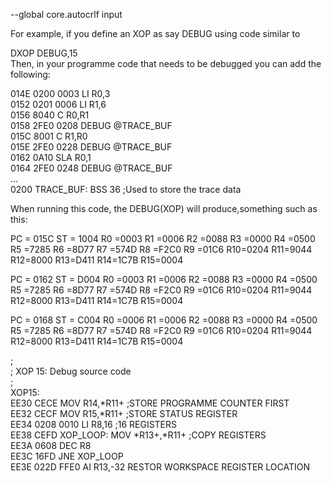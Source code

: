--global core.autocrlf input

For example, if you define an XOP as say DEBUG using code similar to 

DXOP	DEBUG,15  
Then, in your programme code that needs to be debugged you can add the following:
  
 014E   0200 0003      	LI	R0,3  
 0152   0201 0006      	LI	R1,6  
 0156   8040           	C	R0,R1  
 0158   2FE0 0208      	DEBUG	@TRACE_BUF  
 015C   8001           	C	R1,R0  
 015E   2FE0 0228      	DEBUG	@TRACE_BUF  
 0162   0A10           	SLA	R0,1  
 0164   2FE0 0248      	DEBUG	@TRACE_BUF  
 ...  
 0200               TRACE_BUF:   BSS   36   ;Used to store the trace data  

 When running this code, the DEBUG(XOP) will produce,something such as this:

PC = 015C  ST = 1004
R0 =0003 R1 =0006 R2 =0088 R3 =0000 R4 =0500 R5 =7285 R6 =8D77 R7 =574D
R8 =F2C0 R9 =01C6 R10=0204 R11=9044 R12=8000 R13=D411 R14=1C7B R15=0004

PC = 0162  ST = D004
R0 =0003 R1 =0006 R2 =0088 R3 =0000 R4 =0500 R5 =7285 R6 =8D77 R7 =574D
R8 =F2C0 R9 =01C6 R10=0204 R11=9044 R12=8000 R13=D411 R14=1C7B R15=0004

PC = 0168  ST = C004
R0 =0006 R1 =0006 R2 =0088 R3 =0000 R4 =0500 R5 =7285 R6 =8D77 R7 =574D
R8 =F2C0 R9 =01C6 R10=0204 R11=9044 R12=8000 R13=D411 R14=1C7B R15=0004


;  
; 	XOP 15:  Debug source code  
;  
                  XOP15:        
  EE30	CECE           	MOV	R14,*R11+	;STORE PROGRAMME COUNTER FIRST  
  EE32   CECF           	MOV	R15,*R11+	;STORE STATUS REGISTER  
  EE34   0208 0010      	LI	R8,16		;16 REGISTERS  
  EE38   CEFD     XOP_LOOP:	MOV	*R13+,*R11+	;COPY REGISTERS  
  EE3A   0608           	DEC	R8  
  EE3C   16FD           	JNE	XOP_LOOP  
  EE3E   022D FFE0      	AI	R13,-32		RESTOR WORKSPACE REGISTER LOCATION  
  
